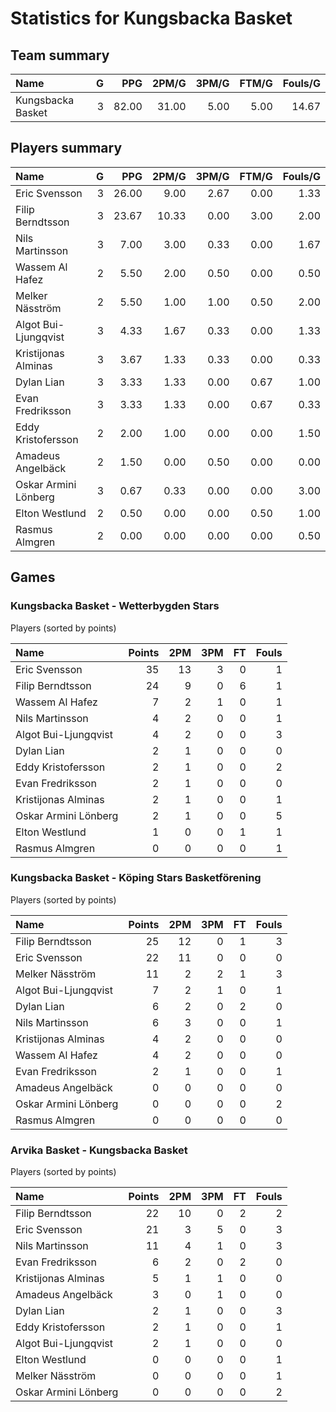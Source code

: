 # Statistics for Kungsbacka Basket

## Team summary

| Name | G | PPG | 2PM/G | 3PM/G | FTM/G | Fouls/G |
|:-----|--:|----:|------:|------:|------:|--------:|
| Kungsbacka Basket | 3 | 82.00 | 31.00 | 5.00 | 5.00 | 14.67 |

## Players summary

| Name | G | PPG | 2PM/G | 3PM/G | FTM/G | Fouls/G |
|:-----|--:|----:|------:|------:|------:|--------:|
| Eric Svensson | 3 | 26.00 | 9.00 | 2.67 | 0.00 | 1.33 |
| Filip Berndtsson | 3 | 23.67 | 10.33 | 0.00 | 3.00 | 2.00 |
| Nils Martinsson | 3 | 7.00 | 3.00 | 0.33 | 0.00 | 1.67 |
| Wassem Al Hafez | 2 | 5.50 | 2.00 | 0.50 | 0.00 | 0.50 |
| Melker Näsström | 2 | 5.50 | 1.00 | 1.00 | 0.50 | 2.00 |
| Algot Bui-Ljungqvist | 3 | 4.33 | 1.67 | 0.33 | 0.00 | 1.33 |
| Kristijonas Alminas | 3 | 3.67 | 1.33 | 0.33 | 0.00 | 0.33 |
| Dylan Lian | 3 | 3.33 | 1.33 | 0.00 | 0.67 | 1.00 |
| Evan Fredriksson | 3 | 3.33 | 1.33 | 0.00 | 0.67 | 0.33 |
| Eddy Kristofersson | 2 | 2.00 | 1.00 | 0.00 | 0.00 | 1.50 |
| Amadeus Angelbäck | 2 | 1.50 | 0.00 | 0.50 | 0.00 | 0.00 |
| Oskar Armini Lönberg | 3 | 0.67 | 0.33 | 0.00 | 0.00 | 3.00 |
| Elton Westlund | 2 | 0.50 | 0.00 | 0.00 | 0.50 | 1.00 |
| Rasmus Almgren | 2 | 0.00 | 0.00 | 0.00 | 0.00 | 0.50 |

## Games

### Kungsbacka Basket - Wetterbygden Stars

Players (sorted by points)

| Name | Points | 2PM | 3PM | FT | Fouls |
|:-----|-------:|----:|----:|---:|------:|
| Eric Svensson | 35 | 13 |  3 |  0 |  1 |
| Filip Berndtsson | 24 |  9 |  0 |  6 |  1 |
| Wassem Al Hafez |  7 |  2 |  1 |  0 |  1 |
| Nils Martinsson |  4 |  2 |  0 |  0 |  1 |
| Algot Bui-Ljungqvist |  4 |  2 |  0 |  0 |  3 |
| Dylan Lian |  2 |  1 |  0 |  0 |  0 |
| Eddy Kristofersson |  2 |  1 |  0 |  0 |  2 |
| Evan Fredriksson |  2 |  1 |  0 |  0 |  0 |
| Kristijonas Alminas |  2 |  1 |  0 |  0 |  1 |
| Oskar Armini Lönberg |  2 |  1 |  0 |  0 |  5 |
| Elton Westlund |  1 |  0 |  0 |  1 |  1 |
| Rasmus Almgren |  0 |  0 |  0 |  0 |  1 |

### Kungsbacka Basket - Köping Stars Basketförening

Players (sorted by points)

| Name | Points | 2PM | 3PM | FT | Fouls |
|:-----|-------:|----:|----:|---:|------:|
| Filip Berndtsson | 25 | 12 |  0 |  1 |  3 |
| Eric Svensson | 22 | 11 |  0 |  0 |  0 |
| Melker Näsström | 11 |  2 |  2 |  1 |  3 |
| Algot Bui-Ljungqvist |  7 |  2 |  1 |  0 |  1 |
| Dylan Lian |  6 |  2 |  0 |  2 |  0 |
| Nils Martinsson |  6 |  3 |  0 |  0 |  1 |
| Kristijonas Alminas |  4 |  2 |  0 |  0 |  0 |
| Wassem Al Hafez |  4 |  2 |  0 |  0 |  0 |
| Evan Fredriksson |  2 |  1 |  0 |  0 |  1 |
| Amadeus Angelbäck |  0 |  0 |  0 |  0 |  0 |
| Oskar Armini Lönberg |  0 |  0 |  0 |  0 |  2 |
| Rasmus Almgren |  0 |  0 |  0 |  0 |  0 |

### Arvika Basket - Kungsbacka Basket

Players (sorted by points)

| Name | Points | 2PM | 3PM | FT | Fouls |
|:-----|-------:|----:|----:|---:|------:|
| Filip Berndtsson | 22 | 10 |  0 |  2 |  2 |
| Eric Svensson | 21 |  3 |  5 |  0 |  3 |
| Nils Martinsson | 11 |  4 |  1 |  0 |  3 |
| Evan Fredriksson |  6 |  2 |  0 |  2 |  0 |
| Kristijonas Alminas |  5 |  1 |  1 |  0 |  0 |
| Amadeus Angelbäck |  3 |  0 |  1 |  0 |  0 |
| Dylan Lian |  2 |  1 |  0 |  0 |  3 |
| Eddy Kristofersson |  2 |  1 |  0 |  0 |  1 |
| Algot Bui-Ljungqvist |  2 |  1 |  0 |  0 |  0 |
| Elton Westlund |  0 |  0 |  0 |  0 |  1 |
| Melker Näsström |  0 |  0 |  0 |  0 |  1 |
| Oskar Armini Lönberg |  0 |  0 |  0 |  0 |  2 |

